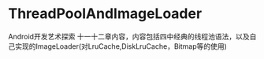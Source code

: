 # ThreadPoolAndImageLoader

Android开发艺术探索 十一十二章内容，内容包括四中经典的线程池语法，以及自己实现的ImageLoader(对LruCache,DiskLruCache，Bitmap等的使用)